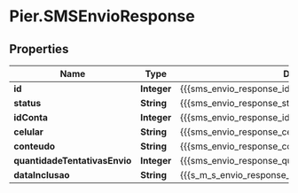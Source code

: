 # Pier.SMSEnvioResponse

## Properties
Name | Type | Description | Notes
------------ | ------------- | ------------- | -------------
**id** | **Integer** | {{{sms_envio_response_id_value}}} | [optional] 
**status** | **String** | {{{sms_envio_response_status_value}}} | [optional] 
**idConta** | **Integer** | {{{sms_envio_response_id_conta_value}}} | [optional] 
**celular** | **String** | {{{sms_envio_response_celular_value}}} | [optional] 
**conteudo** | **String** | {{{sms_envio_response_conteudo_value}}} | [optional] 
**quantidadeTentativasEnvio** | **Integer** | {{{sms_envio_response_quantidade_tentativas_envio_value}}} | [optional] 
**dataInclusao** | **String** | {{{s_m_s_envio_response_data_inclusao_value}}} | [optional] 



